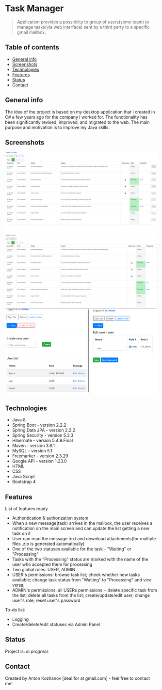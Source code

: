 # Task Manager
> Application provides a possibility to group of users(some team) to manage tasks(via web interface) sent by a third party to a specific gmail mailbox.

## Table of contents
* [General info](#general-info)
* [Screenshots](#screenshots)
* [Technologies](#technologies)
* [Features](#features)
* [Status](#status)
* [Contact](#contact)

## General info
The idea of the project is based on my desktop application that I created in C# a few years ago for the company I worked for. The functionality has been significantly revised, improved, and migrated to the web. 
The main purpose and motivation is to improve my Java skills.

## Screenshots
![Main screen - ADMIN](./img/1.png)
![Main screen - USER](./img/2.png)
![Admin Panel](./img/3.png)

## Technologies
* Java 8
* Spring Boot - version 2.2.2
* Spring Data JPA - version 2.2.2
* Spring Security - version 5.3.3
* Hibernate - version 5.4.9.Final
* Maven - version 3.6.1
* MySQL - version 5.1
* Freemarker - version 2.3.29
* Google API - version 1.23.0
* HTML
* CSS
* Java Script
* Bootstrap 4

## Features
List of features ready
* Authentication & authorization system
* When a new message(task) arrives in the mailbox, the user receives a notification on the main screen and can update the list getting a new task on it
* User can read the message text and download attachments(for multiple files .zip is generated automatically)
* One of the two statuses available for the task - "Waiting" or "Processing"
* Tasks with the "Processing" status are marked with the name of the user who accepted them for processing
* Two global roles: USER, ADMIN
* USER's permissions: browse task list; check whether new tasks available; change task status from "Waiting" to "Processing" and vice versa;
* ADMIN's permissions: all USERs permissions + delete specific task from the list; delete all tasks from the list; create/update/edit user; change user's role; reset user's password

To-do list:
* Logging
* Create/delete/edit statuses via Admin Panel

## Status
Project is: _in progress_

## Contact
Created by Anton Kozhanov [deal.for at gmail.com] - feel free to contact me!